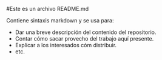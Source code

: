 #Este es un archivo README.md

Contiene sintaxis markdown y se usa para:

* Dar una breve descripción del contenido del repositorio.
* Contar cómo sacar provecho del trabajo aquí presente.
* Explicar a los interesados cóm distribuir.
* etc.
